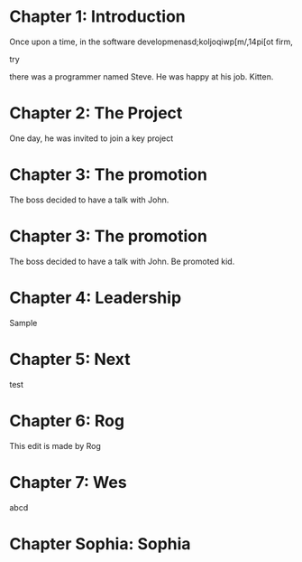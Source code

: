 # Chapter 1: Introduction

Once upon a time, in the software developmenasd;koljoqiwp[m/,14pi[ot firm,

try

there was a programmer named Steve.
He was happy at his job. Kitten.

# Chapter 2: The Project

One day, he was invited to join a key project

# Chapter 3: The promotion

The boss decided to have a talk with John.

# Chapter 3: The promotion

The boss decided to have a talk with John. Be promoted kid.

# Chapter 4: Leadership

Sample



# Chapter 5: Next

test



# Chapter 6: Rog

This edit is made by Rog

# Chapter 7: Wes
abcd

# Chapter Sophia: Sophia
